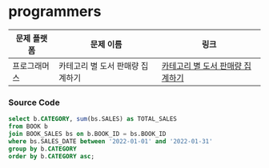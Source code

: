 # programmers

| 문제 플랫폼   | 문제 이름           | 링크                                   |
|---------------|--------------------|----------------------------------------|
| 프로그래머스          | 카테고리 별 도서 판매량 집계하기           | [카테고리 별 도서 판매량 집계하기](https://school.programmers.co.kr/learn/courses/30/lessons/144855) |

### Source Code
```sql
select b.CATEGORY, sum(bs.SALES) as TOTAL_SALES
from BOOK b
join BOOK_SALES bs on b.BOOK_ID = bs.BOOK_ID
where bs.SALES_DATE between '2022-01-01' and '2022-01-31'
group by b.CATEGORY
order by b.CATEGORY asc;
```
